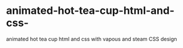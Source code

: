 # animated-hot-tea-cup-html-and-css-
animated hot tea cup html and css  with vapous and steam CSS design
